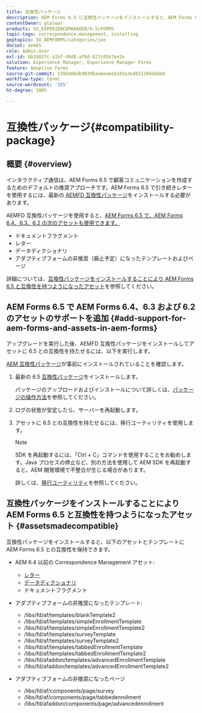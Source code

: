 ```yaml
---
title: 互換性パッケージ
description: AEM Forms 6.5 に互換性パッケージをインストールすると、AEM Forms 6.4 以前のバージョンの Correspondence Management アセットと、非推奨のアダプティブフォームテンプレートおよびページが使用できるようになります
contentOwner: gtalwar
products: SG_EXPERIENCEMANAGER/6.5/FORMS
topic-tags: correspondence-management, installing
geptopics: SG_AEMFORMS/categories/jee
docset: aem65
role: Admin,User
exl-id: bb16017c-a1bf-40d8-a78d-827c05b7ee2e
solution: Experience Manager, Experience Manager Forms
feature: Adaptive Forms
source-git-commit: 539da06db98395ae6eaee8103a3e4b31204abbb8
workflow-type: tm+mt
source-wordcount: '355'
ht-degree: 100%

---
```


# 互換性パッケージ{#compatibility-package}

## 概要 {#overview}

インタラクティブ通信は、AEM Forms 6.5 で顧客コミュニケーションを作成するためのデフォルトの推奨アプローチです。AEM Forms 6.5 で引き続きレターを使用するには、最新の [AEMFD 互換性パッケージ](https://helpx.adobe.com/jp/aem-forms/kb/aem-forms-releases.html)をインストールする必要があります。

AEMFD 互換性パッケージを使用すると、[AEM Forms 6.5 で、AEM Forms 6.4、6.3、6.2 の次のアセットも使用できます。](../../forms/using/compatibility-package.md#add-support-for-aem-forms-and-assets-in-aem-forms)

* ドキュメントフラグメント
* レター
* データディクショナリ
* アダプティブフォームの非推奨（廃止予定）になったテンプレートおよびページ

詳細については、[互換性パッケージをインストールすることにより AEM Forms 6.5 と互換性を持つようになったアセット](../../forms/using/compatibility-package.md#assetsmadecompatible)を参照してください。

## AEM Forms 6.5 で AEM Forms 6.4、6.3 および 6.2 のアセットのサポートを追加 {#add-support-for-aem-forms-and-assets-in-aem-forms}

アップグレードを実行した後、AEMFD 互換性パッケージをインストールしてアセットに 6.5 との互換性を持たせるには、以下を実行します。

[AEM 互換性パッケージ](https://helpx.adobe.com/jp/aem-forms/kb/aem-forms-releases.html)が事前にインストールされていることを確認します。

1. 最新の 6.5 [互換性パッケージ](https://helpx.adobe.com/jp/aem-forms/kb/aem-forms-releases.html)をインストールします。

   パッケージのアップロードおよびインストールについて詳しくは、[パッケージの操作方法](/help/sites-administering/package-manager.md)を参照してください。

1. ログの状態が安定したら、サーバーを再起動します。
1. アセットに 6.5 との互換性を持たせるには、移行ユーティリティを使用します。

   >[!NOTE]
   >
   > SDK を再起動するには、「Ctrl + C」コマンドを使用することをお勧めします。Java プロセスの停止など、別の方法を使用して AEM SDK を再起動すると、AEM 開発環境で不整合が生じる場合があります。

   詳しくは、[移行ユーティリティ](../../forms/using/migration-utility.md)を参照してください。

## 互換性パッケージをインストールすることにより AEM Forms 6.5 と互換性を持つようになったアセット {#assetsmadecompatible}

互換性パッケージをインストールすると、以下のアセットとテンプレートに AEM Forms 6.5 との互換性を保持できます。

* AEM 6.4 以前の Correspondence Management アセット:

   * [レター](../../forms/using/create-letter.md)
   * [データディクショナリ](/help/forms/using/data-dictionary.md)
   * ドキュメントフラグメント

* アダプティブフォームの非推奨になったテンプレート:

   * /libs/fd/af/templates/blankTemplate2
   * /libs/fd/af/templates/simpleEnrollmentTemplate
   * /libs/fd/af/templates/simpleEnrollmentTemplate2
   * /libs/fd/af/templates/surveyTemplate
   * /libs/fd/af/templates/surveyTemplate2
   * /libs/fd/af/templates/tabbedEnrollmentTemplate
   * /libs/fd/af/templates/tabbedEnrollmentTemplate2
   * /libs/fd/afaddon/templates/advancedEnrollmentTemplate
   * /libs/fd/afaddon/templates/advancedEnrollmentTemplate2

* アダプティブフォームの非推奨になったページ

   * /libs/fd/af/components/page/survey
   * /libs/fd/af/components/page/tabbedenrollment
   * /libs/fd/afaddon/components/page/advancedenrollment
